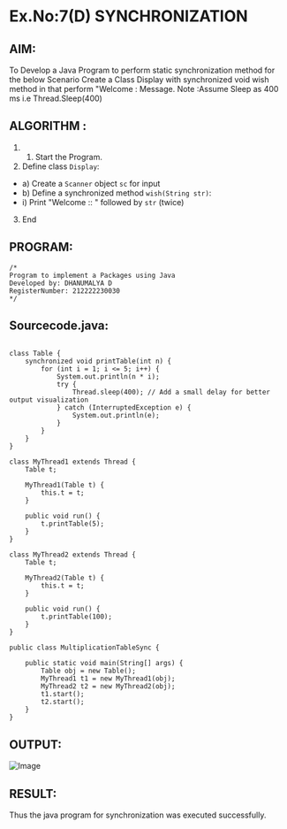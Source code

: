 # Ex.No:7(D) SYNCHRONIZATION
## AIM:
 To Develop a Java Program to perform static synchronization method for the below Scenario Create a Class Display with synchronized void wish method in that perform "Welcome : Message. Note :Assume Sleep as 400 ms i.e Thread.Sleep(400)
 
## ALGORITHM :
1.	1.	Start the Program.
2.	Define class `Display`:
-	a) Create a `Scanner` object `sc` for input
-	b) Define a synchronized method `wish(String str)`:
- i) Print "Welcome :: " followed by `str` (twice)
3.	End



## PROGRAM:
 ```
/*
Program to implement a Packages using Java
Developed by: DHANUMALYA D
RegisterNumber: 212222230030
*/
```

## Sourcecode.java:
```

class Table {
    synchronized void printTable(int n) {
        for (int i = 1; i <= 5; i++) {
            System.out.println(n * i);
            try {
                Thread.sleep(400); // Add a small delay for better output visualization
            } catch (InterruptedException e) {
                System.out.println(e);
            }
        }
    }
}

class MyThread1 extends Thread {
    Table t;

    MyThread1(Table t) {
        this.t = t;
    }

    public void run() {
        t.printTable(5);
    }
}

class MyThread2 extends Thread {
    Table t;

    MyThread2(Table t) {
        this.t = t;
    }

    public void run() {
        t.printTable(100);
    }
}

public class MultiplicationTableSync {

    public static void main(String[] args) {
        Table obj = new Table();
        MyThread1 t1 = new MyThread1(obj);
        MyThread2 t2 = new MyThread2(obj);
        t1.start();
        t2.start();
    }
}
```



## OUTPUT:

![Image](https://github.com/user-attachments/assets/5ea2eea9-44c6-4da7-9034-546af74facc1)


## RESULT:
Thus the java program for synchronization was executed successfully.

